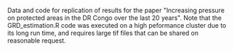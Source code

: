 Data and code for replication of results for the paper "Increasing pressure on protected areas in the DR Congo over the last 20 years".
Note that the GRD_estimation.R code was executed on a high peformance cluster due to its long run time, and requires large tif files that can be shared on reasonable request.
